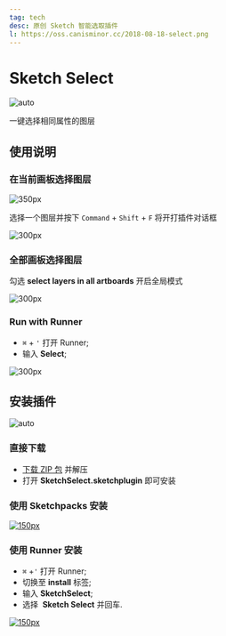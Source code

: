 ```yaml
---
tag: tech
desc: 原创 Sketch 智能选取插件
l: https://oss.canisminor.cc/2018-08-18-select.png
---
```


# Sketch Select

![auto](https://img.shields.io/github/release/canisminor1990/sketch-select.svg)

一键选择相同属性的图层

## 使用说明

### 在当前画板选择图层

![350px](https://oss.canisminor.cc/2018-03-12-rm-dialog.png)

选择一个图层并按下 `Command` + `Shift` + `F` 将开打插件对话框

![300px](https://oss.canisminor.cc/2017-09-24-115117.jpg)

### 全部画板选择图层

勾选 **select layers in all artboards** 开启全局模式

![300px](https://oss.canisminor.cc/2017-09-24-115129.jpg)

### Run with Runner

- `⌘` + `'` 打开 Runner;
- 输入 **Select**;

![300px](https://oss.canisminor.cc/2017-09-24-115140.jpg)

## 安装插件

![auto](https://img.shields.io/github/downloads/canisminor1990/sketch-select/total.svg)

### 直接下载

- [下载 ZIP 包](https://github.com/canisminor1990/sketch-select/archive/master.zip) 并解压
- 打开 **SketchSelect.sketchplugin** 即可安装

### 使用 Sketchpacks 安装

[![150px](https://oss.canisminor.cc/2017-09-24-115227.jpg)](https://sketchpacks.com/canisminor1990/sketch-select/install)

### 使用 Runner 安装

- `⌘` +`'` 打开 Runner;
- 切换至 **install** 标签;
- 输入 **SketchSelect**;
- 选择  **Sketch Select** 并回车.

[![150px](https://oss.canisminor.cc/2017-09-24-115206.jpg)](http://bit.ly/SketchRunnerWebsite)
